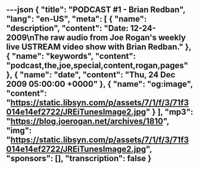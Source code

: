 ---json
{
  "title": "PODCAST #1 - Brian Redban",
  "lang": "en-US",
  "meta": [
    {
      "name": "description",
      "content": "Date: 12-24-2009\nThe raw audio from Joe Rogan's weekly live USTREAM video show with Brian Redban."
    },
    {
      "name": "keywords",
      "content": "podcast,the,joe,special,content,rogan,pages"
    },
    {
      "name": "date",
      "content": "Thu, 24 Dec 2009 05:00:00 +0000"
    },
    {
      "name": "og:image",
      "content": "https://static.libsyn.com/p/assets/7/1/f/3/71f3014e14ef2722/JREiTunesImage2.jpg"
    }
  ],
  "mp3": "https://blog.joerogan.net/archives/1810",
  "img": "https://static.libsyn.com/p/assets/7/1/f/3/71f3014e14ef2722/JREiTunesImage2.jpg",
  "sponsors": [],
  "transcription": false
}
---
<episode-header />

<timemark seconds="0" />

<transcribe-call-to-action />

<episode-footer />